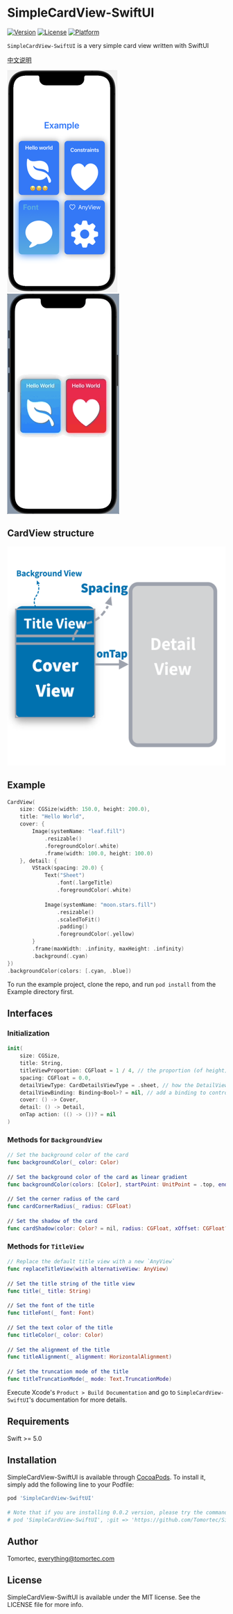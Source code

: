 # SimpleCardView-SwiftUI

[![Version](https://img.shields.io/cocoapods/v/SimpleCardView-SwiftUI.svg?style=flat)](https://cocoapods.org/pods/SimpleCardView-SwiftUI)
[![License](https://img.shields.io/cocoapods/l/SimpleCardView-SwiftUI.svg?style=flat)](https://cocoapods.org/pods/SimpleCardView-SwiftUI)
[![Platform](https://img.shields.io/cocoapods/p/SimpleCardView-SwiftUI.svg?style=flat)](https://cocoapods.org/pods/SimpleCardView-SwiftUI)

`SimpleCardView-SwiftUI` is a very simple card view written with SwiftUI

[中文说明](./README-zh.md)

![ScreenShot](./screenshot.png)
![Demo](./demo.gif)

## CardView structure
![Structure](./pic-structure.png)

## Example

``` Swift
CardView(
    size: CGSize(width: 150.0, height: 200.0),
    title: "Hello World",
    cover: {
        Image(systemName: "leaf.fill")
            .resizable()
            .foregroundColor(.white)
            .frame(width: 100.0, height: 100.0)
    }, detail: {
        VStack(spacing: 20.0) {
            Text("Sheet")
                .font(.largeTitle)
                .foregroundColor(.white)
            
            Image(systemName: "moon.stars.fill")
                .resizable()
                .scaledToFit()
                .padding()
                .foregroundColor(.yellow)
        }
        .frame(maxWidth: .infinity, maxHeight: .infinity)
        .background(.cyan)
})
.backgroundColor(colors: [.cyan, .blue])
```

To run the example project, clone the repo, and run `pod install` from the Example directory first.

## Interfaces

### Initialization
```swift 
init(
    size: CGSize, 
    title: String, 
    titleViewProportion: CGFloat = 1 / 4, // the proportion (of height) of the TitleView
    spacing: CGFloat = 0.0, 
    detailViewType: CardDetailsViewType = .sheet, // how the DetailView will display
    detailViewBinding: Binding<Bool>? = nil, // add a binding to control the visibility of the DetailView
    cover: () -> Cover, 
    detail: () -> Detail, 
    onTap action: (() -> ())? = nil
)
```

### Methods for `BackgroundView`
``` swift
// Set the background color of the card
func backgroundColor(_ color: Color) 

// Set the background color of the card as linear gradient
func backgroundColor(colors: [Color], startPoint: UnitPoint = .top, endPoint: UnitPoint = .bottom) 

// Set the corner radius of the card
func cardCornerRadius(_ radius: CGFloat)

// Set the shadow of the card
func cardShadow(color: Color? = nil, radius: CGFloat, xOffset: CGFloat? = nil, yOffset: CGFloat? = nil)
```

### Methods for `TitleView`
```swift
// Replace the default title view with a new `AnyView`
func replaceTitleView(with alternativeView: AnyView)

// Set the title string of the title view
func title(_ title: String)

// Set the font of the title
func titleFont(_ font: Font)

// Set the text color of the title
func titleColor(_ color: Color)

// Set the alignment of the title
func titleAlignment(_ alignment: HorizontalAlignment)

// Set the truncation mode of the title
func titleTruncationMode(_ mode: Text.TruncationMode)
```

Execute Xcode's `Product > Build Documentation` and go to `SimpleCardView-SwiftUI`'s documentation for more details.

## Requirements

Swift >= 5.0

## Installation

SimpleCardView-SwiftUI is available through [CocoaPods](https://cocoapods.org). To install
it, simply add the following line to your Podfile:

```ruby
pod 'SimpleCardView-SwiftUI'

# Note that if you are installing 0.0.2 version, please try the command below
# pod 'SimpleCardView-SwiftUI', :git => 'https://github.com/Tomortec/SimpleCardView-SwiftUI.git'
```

## Author

Tomortec, everything@tomortec.com

## License

SimpleCardView-SwiftUI is available under the MIT license. See the LICENSE file for more info.
